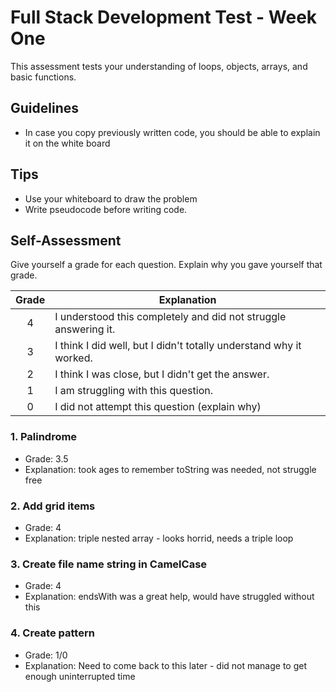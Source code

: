 # Full Stack Development Test - Week One

This assessment tests your understanding of loops, objects, arrays, and basic functions.

## Guidelines

- In case you copy previously written code, you should be able to explain it on the white board

## Tips

- Use your whiteboard to draw the problem
- Write pseudocode before writing code.

## Self-Assessment

Give yourself a grade for each question. Explain why you gave yourself that grade.

| Grade  | Explanation              |
| :----: | -------------------------|
|   4    | I understood this completely and did not struggle answering it.    |
|   3    | I think I did well, but I didn't totally understand why it worked. |
|   2    | I think I was close, but I didn't get the answer. |
|   1    | I am struggling with this question. |
|   0    | I did not attempt this question (explain why) |

### 1. Palindrome

- Grade: 3.5
- Explanation: took ages to remember toString was needed, not struggle free

### 2. Add grid items

- Grade: 4
- Explanation: triple nested array - looks horrid, needs a triple loop

### 3. Create file name string in CamelCase

- Grade: 4
- Explanation:  endsWith was a great help, would have struggled without this

### 4. Create pattern

- Grade: 1/0
- Explanation: Need to come back to this later - did not manage to get enough uninterrupted time
